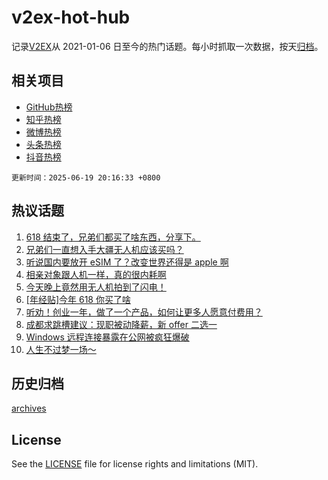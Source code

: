 # v2ex-hot-hub

 记录[V2EX](https://www.v2ex.com/)从 2021-01-06 日至今的热门话题。每小时抓取一次数据，按天[归档](archives)。
 
 ## 相关项目

- [GitHub热榜](https://github.com/it985/github-hot-hub)
- [知乎热榜](https://github.com/it985/zhihu-hot-hub)
- [微博热榜](https://github.com/it985/weibo-hot-hub)
- [头条热榜](https://github.com/it985/toutiao-hot-hub)
- [抖音热榜](https://github.com/it985/douyin-hot-hub)


 `更新时间：2025-06-19 20:16:33 +0800`

## 热议话题

1. [618 结束了，兄弟们都买了啥东西，分享下。](https://www.v2ex.com/t/1139619)
1. [兄弟们一直想入手大疆无人机应该买吗？](https://www.v2ex.com/t/1139574)
1. [听说国内要放开 eSIM 了？改变世界还得是 apple 啊](https://www.v2ex.com/t/1139598)
1. [相亲对象跟人机一样，真的很内耗啊](https://www.v2ex.com/t/1139629)
1. [今天晚上竟然用无人机拍到了闪电！](https://www.v2ex.com/t/1139546)
1. [[年经贴]今年 618 你买了啥](https://www.v2ex.com/t/1139620)
1. [听劝！创业一年，做了一个产品，如何让更多人愿意付费用？](https://www.v2ex.com/t/1139572)
1. [成都求跳槽建议：现职被动降薪，新 offer 二选一](https://www.v2ex.com/t/1139531)
1. [Windows 远程连接暴露在公网被疯狂爆破](https://www.v2ex.com/t/1139552)
1. [人生不过梦一场～](https://www.v2ex.com/t/1139586)

## 历史归档

[archives](archives)

## License

See the [LICENSE](LICENSE) file for license rights and limitations (MIT).
